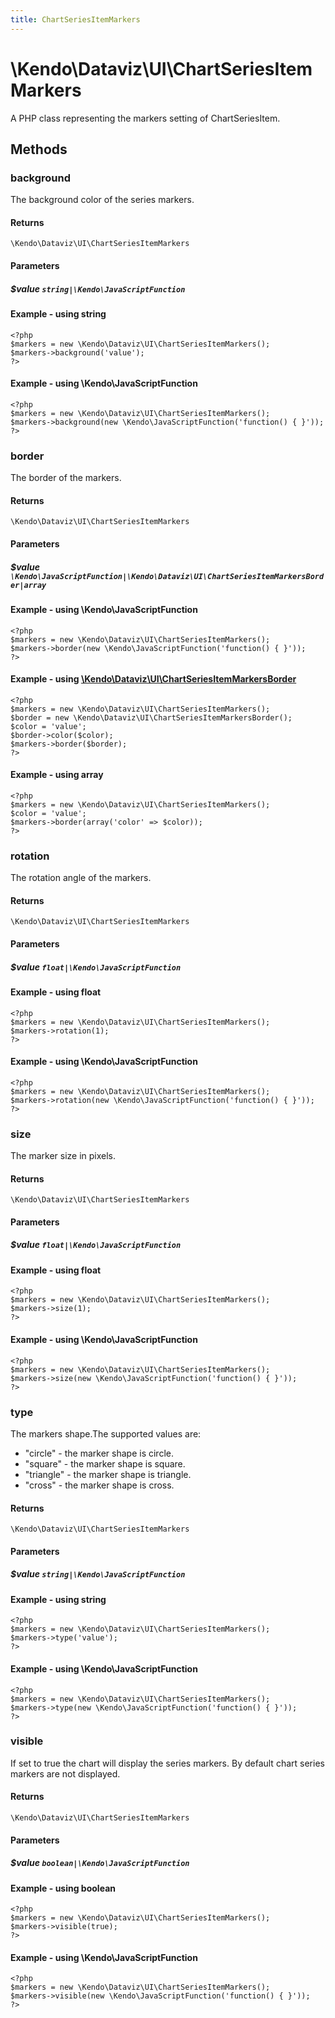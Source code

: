 ```yaml
---
title: ChartSeriesItemMarkers
---
```


# \Kendo\Dataviz\UI\ChartSeriesItemMarkers

A PHP class representing the markers setting of ChartSeriesItem.


## Methods

### background
The background color of the series markers.

#### Returns
`\Kendo\Dataviz\UI\ChartSeriesItemMarkers`

#### Parameters

##### $value `string|\Kendo\JavaScriptFunction`



#### Example  - using string
    <?php
    $markers = new \Kendo\Dataviz\UI\ChartSeriesItemMarkers();
    $markers->background('value');
    ?>

#### Example  - using \Kendo\JavaScriptFunction
    <?php
    $markers = new \Kendo\Dataviz\UI\ChartSeriesItemMarkers();
    $markers->background(new \Kendo\JavaScriptFunction('function() { }'));
    ?>

### border

The border of the markers.

#### Returns
`\Kendo\Dataviz\UI\ChartSeriesItemMarkers`

#### Parameters

##### $value `\Kendo\JavaScriptFunction|\Kendo\Dataviz\UI\ChartSeriesItemMarkersBorder|array`




#### Example  - using \Kendo\JavaScriptFunction
    <?php
    $markers = new \Kendo\Dataviz\UI\ChartSeriesItemMarkers();
    $markers->border(new \Kendo\JavaScriptFunction('function() { }'));
    ?>


#### Example - using [\Kendo\Dataviz\UI\ChartSeriesItemMarkersBorder](/kendo-ui/api/wrappers/php/Kendo/Dataviz/UI/ChartSeriesItemMarkersBorder)
    <?php
    $markers = new \Kendo\Dataviz\UI\ChartSeriesItemMarkers();
    $border = new \Kendo\Dataviz\UI\ChartSeriesItemMarkersBorder();
    $color = 'value';
    $border->color($color);
    $markers->border($border);
    ?>

#### Example - using array

    <?php
    $markers = new \Kendo\Dataviz\UI\ChartSeriesItemMarkers();
    $color = 'value';
    $markers->border(array('color' => $color));
    ?>

### rotation
The rotation angle of the markers.

#### Returns
`\Kendo\Dataviz\UI\ChartSeriesItemMarkers`

#### Parameters

##### $value `float|\Kendo\JavaScriptFunction`



#### Example  - using float
    <?php
    $markers = new \Kendo\Dataviz\UI\ChartSeriesItemMarkers();
    $markers->rotation(1);
    ?>

#### Example  - using \Kendo\JavaScriptFunction
    <?php
    $markers = new \Kendo\Dataviz\UI\ChartSeriesItemMarkers();
    $markers->rotation(new \Kendo\JavaScriptFunction('function() { }'));
    ?>

### size
The marker size in pixels.

#### Returns
`\Kendo\Dataviz\UI\ChartSeriesItemMarkers`

#### Parameters

##### $value `float|\Kendo\JavaScriptFunction`



#### Example  - using float
    <?php
    $markers = new \Kendo\Dataviz\UI\ChartSeriesItemMarkers();
    $markers->size(1);
    ?>

#### Example  - using \Kendo\JavaScriptFunction
    <?php
    $markers = new \Kendo\Dataviz\UI\ChartSeriesItemMarkers();
    $markers->size(new \Kendo\JavaScriptFunction('function() { }'));
    ?>

### type
The markers shape.The supported values are:
* "circle" - the marker shape is circle.
* "square" - the marker shape is square.
* "triangle" - the marker shape is triangle.
* "cross" - the marker shape is cross.

#### Returns
`\Kendo\Dataviz\UI\ChartSeriesItemMarkers`

#### Parameters

##### $value `string|\Kendo\JavaScriptFunction`



#### Example  - using string
    <?php
    $markers = new \Kendo\Dataviz\UI\ChartSeriesItemMarkers();
    $markers->type('value');
    ?>

#### Example  - using \Kendo\JavaScriptFunction
    <?php
    $markers = new \Kendo\Dataviz\UI\ChartSeriesItemMarkers();
    $markers->type(new \Kendo\JavaScriptFunction('function() { }'));
    ?>

### visible
If set to true the chart will display the series markers. By default chart series markers are not displayed.

#### Returns
`\Kendo\Dataviz\UI\ChartSeriesItemMarkers`

#### Parameters

##### $value `boolean|\Kendo\JavaScriptFunction`



#### Example  - using boolean
    <?php
    $markers = new \Kendo\Dataviz\UI\ChartSeriesItemMarkers();
    $markers->visible(true);
    ?>

#### Example  - using \Kendo\JavaScriptFunction
    <?php
    $markers = new \Kendo\Dataviz\UI\ChartSeriesItemMarkers();
    $markers->visible(new \Kendo\JavaScriptFunction('function() { }'));
    ?>

